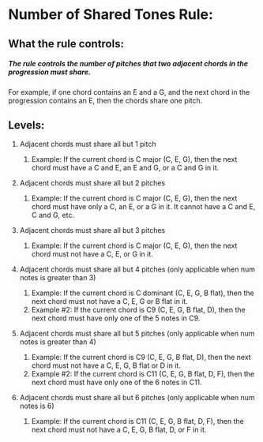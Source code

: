 
# **Number of Shared Tones Rule:**

## What the rule controls:  

##### The rule controls the number of pitches that two adjacent chords in the progression must share. <br>

For example, if one chord contains an E and a G, and the next chord in the progression contains an E, then the chords share one pitch.

## Levels:

1. Adjacent chords must share all but 1 pitch
    1. Example: If the current chord is C major (C, E, G), then the next chord must have a C and E, an E and G, or a C and G in it.

2. Adjacent chords must share all but 2 pitches
    1. Example: If the current chord is C major (C, E, G), then the next chord must have only a C, an E, or a G in it. It cannot have a C and E, C and G, etc.
    
3. Adjacent chords must share all but 3 pitches
    1. Example: If the current chord is C major (C, E, G), then the next chord must not have a C, E, or G in it.

4. Adjacent chords must share all but 4 pitches (only applicable when num notes is greater than 3)
    1. Example: If the current chord is C dominant (C, E, G, B flat), then the next chord must not have a C, E, G or B flat in it.
    2. Example #2: If the current chord is C9 (C, E, G, B flat, D), then the next chord must have only one of the 5 notes in C9.

5. Adjacent chords must share all but 5 pitches (only applicable when num notes is greater than 4)
    1. Example: If the current chord is C9 (C, E, G, B flat, D), then the next chord must not have a C, E, G, B flat or D in it.
    2. Example #2: If the current chord is C11 (C, E, G, B flat, D, F), then the next chord must have only one of the 6 notes in C11.
    
6. Adjacent chords must share all but 6 pitches (only applicable when num notes is 6)
    1. Example: If the current chord is C11 (C, E, G, B flat, D, F), then the next chord must not have a C, E, G, B flat, D, or F in it.
